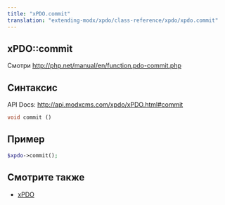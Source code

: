 ```yaml
---
title: "xPDO.commit"
translation: "extending-modx/xpdo/class-reference/xpdo/xpdo.commit"
---
```


## xPDO::commit

Смотри <http://php.net/manual/en/function.pdo-commit.php>

## Синтаксис

API Docs: <http://api.modxcms.com/xpdo/xPDO.html#commit>

```php
void commit ()
```

## Пример

```php
$xpdo->commit();
```

## Смотрите также

-   [xPDO](extending-modx/xpdo "xPDO")
